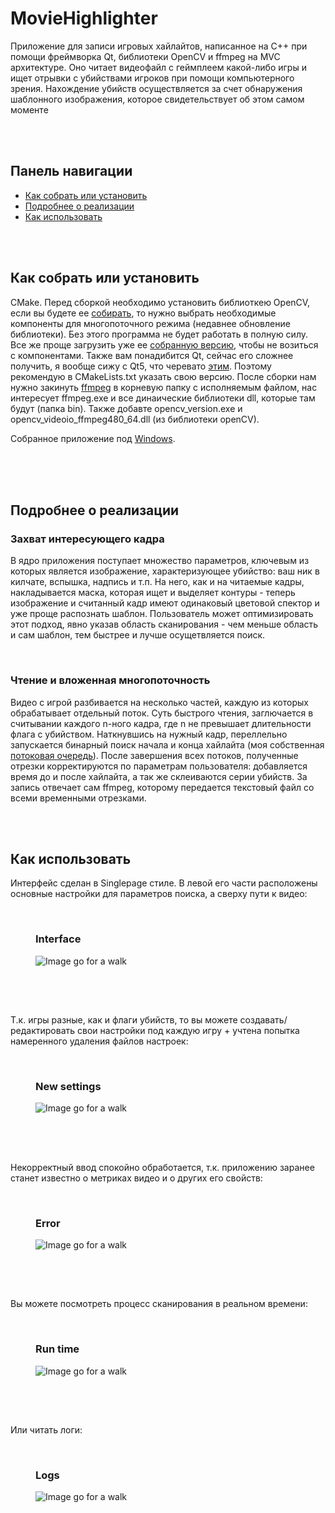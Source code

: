 # MovieHighlighter
<html>
  <body>
    <article>
      <p>
        Приложение для записи игровых хайлайтов, написанное на С++ при помощи фреймворка Qt, библиотеки OpenCV и ffmpeg на MVC архитектуре. Оно читает видеофайл 
        с геймплеем какой-либо игры и ищет отрывки с убийствами игроков при помощи компьютерного зрения. Нахождение убийств осуществляется за счет обнаружения 
        шаблонного изображения, которое свидетельствует об этом самом моменте
      </p>
      <br>
      <br>
    </article>
    <nav>
      <h2>Панель навигации</h2>
      <ul>
        <li><a href="#1">Как собрать или установить</a></li>
        <li><a href="#2">Подробнее о реализации</a></li>
        <li><a href="#3">Как использовать</a></li>
      </ul>
    </nav>
    <br>
    <br>
    <article>
      <h2 id="1">Как собрать или установить</h2>
      <p>
        CMake. Перед сборкой необходимо установить библиоткею OpenCV, если вы будете ее <a href="https://habr.com/ru/articles/722918/">собирать</a>, то нужно выбрать необходимые компоненты для многопоточного режима (недавнее обновление библиотеки). 
        Без этого программа не будет работать в полную силу. Все же проще загрузить уже ее <a href="https://opencv.org/releases/">собранную версию</a>, чтобы не возиться с компонентами. Также вам понадибится Qt, сейчас его сложнее получить, я вообще сижу с Qt5, 
        что черевато <a href="https://www.partitionwizard.com/clone-disk/no-qt-platform-plugin-could-be-initialized.html">этим</a>. Поэтому рекомендую в CMakeLists.txt указать свою версию. 
        После сборки нам нужно закинуть <a href="https://ffmpeg.org/download.html">ffmpeg</a> в корневую папку с исполняемым файлом, нас интересует ffmpeg.exe и все динаические библиотеки dll, которые там будут (папка bin). 
        Также добавте opencv_version.exe и opencv_videoio_ffmpeg480_64.dll (из библиотеки openCV). 
      </p>
      <p>
        Cобранное приложение под <a href="https://drive.google.com/file/d/1wOwAycdZTzH7_mpITYgHEvz0hxUif3IQ/view?usp=sharing">Windows</a>.
      </p>
      <br>
      <br>
    </article>
    <article>
      <br>
      <h2 id="2">Подробнее о реализации</h2>
      <h3>Захват интересующего кадра</h3>
      <p>
        В ядро приложения поступает множество параметров, ключевым из которых является изображение, характеризующее убийство: ваш ник в килчате, вспышка, надпись и т.п. 
        На него, как и на читаемые кадры, накладывается маска, которая ищет и выделяет контуры - теперь изображение и считанный кадр имеют одинаковый цветовой спектор и уже проще распознать шаблон. 
        Пользователь может оптимизировать этот подход, явно указав область сканирования - чем меньше область и сам шаблон, тем быстрее и лучше осущетвляется поиск.
      </p>
      <br>
      <h3>Чтение и вложенная многопоточность</h3>
      <p>
        Видео с игрой разбивается на несколько частей, каждую из которых обрабатывает отдельный поток.
        Суть быстрого чтения, заглючается в считывании каждого n-ного кадра, где n не превышает длительности флага с убийством. Наткнувшись на нужный кадр, 
        переллельно запускается бинарный поиск начала и конца хайлайта (моя собственная <a href="https://github.com/Alexxxium/Algorithms/tree/master/WaiteQueue">потоковая очередь</a>). 
        После завершения всех потоков, полученные отрезки корректируются по параметрам пользователя: 
        добавляется время до и после хайлайта, а так же склеиваются серии убийств. За запись отвечает сам ffmpeg, которому передается текстовый файл со всеми временными отрезками.
      </p>
      <br>
      <br>
    </article>
    <article>
      <h2 id="3">Как использовать</h2>
      <p>
        Интерфейс сделан в Singlepage стиле. В левой его части расположены основные настройки для параметров поиска, а сверху пути к видео:
      </p>
      <br>
      <figure>
        <contitle><h3>Interface</h3></contitle>
        <img src="https://github.com/Alexxxium/DocumentationSources/blob/main/MovieHighlighter/frontView.png", alt="Image go for a walk">
        <h2></h2>
      </figure>
      <br>
      <br>
      <p>
        Т.к. игры разные, как и флаги убийств, то вы можете создавать/редактировать свои настройки под каждую игру
        + учтена попытка намеренного удаления файлов настроек:
      </p>
      <br>
      <figure>
        <contitle><h3>New settings</h3></contitle>
        <img src="https://github.com/Alexxxium/DocumentationSources/blob/main/MovieHighlighter/newFrontView.png", alt="Image go for a walk">
      </figure>
      <h2></h2>
      <br>
      <br>
      <p>
        Некорректный ввод спокойно обработается, т.к. приложению заранее станет известно о метриках видео и о других его свойств:
      </p>
      <br>
      <figure>
        <contitul><h3>Error</h3></contitul>
        <img src="https://github.com/Alexxxium/DocumentationSources/blob/main/MovieHighlighter/errorView.png", alt="Image go for a walk">
      </figure>
      <h2></h2>
      <br>
      <br>
      <p>
        Вы можете посмотреть процесс сканирования в реальном времени:
      </p>
      <br>
      <figure>
        <contitle><h3>Run time</h3></contitle>
        <img src="https://github.com/Alexxxium/DocumentationSources/blob/main/MovieHighlighter/realTimeView.png", alt="Image go for a walk">
      </figure>
      <h2></h2>
      <br>
      <br>
      <p>
        Или читать логи:
      </p>
      <br>
      <figure>
        <contitle><h3>Logs</h3></contitle>
        <img src="https://github.com/Alexxxium/DocumentationSources/blob/main/MovieHighlighter/log.png", alt="Image go for a walk">
      </figure>
    </article>
  </body>
</html>
